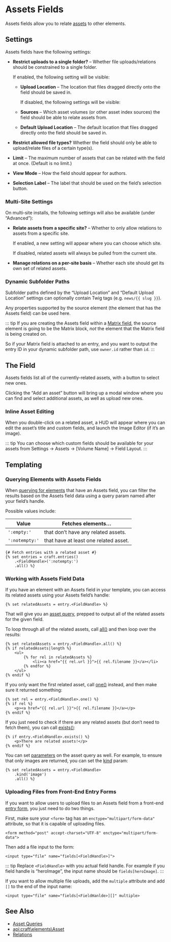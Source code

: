 # Assets Fields

Assets fields allow you to relate [assets](assets.md) to other elements.

## Settings

Assets fields have the following settings:

- **Restrict uploads to a single folder?** – Whether file uploads/relations should be constrained to a single folder.
    
    If enabled, the following setting will be visible:
    
  - **Upload Location** – The location that files dragged directly onto the field should be saved in.
    
    If disabled, the following settings will be visible:
    
  - **Sources** – Which asset volumes (or other asset index sources) the field should be able to relate assets from.
  - **Default Upload Location** – The default location that files dragged directly onto the field should be saved in.
- **Restrict allowed file types?** Whether the field should only be able to upload/relate files of a certain type(s).

- **Limit** – The maximum number of assets that can be related with the field at once. (Default is no limit.)
- **View Mode** – How the field should appear for authors.
- **Selection Label** – The label that should be used on the field’s selection button.

### Multi-Site Settings

On multi-site installs, the following settings will also be available (under “Advanced”):

- **Relate assets from a specific site?** – Whether to only allow relations to assets from a specific site.
    
    If enabled, a new setting will appear where you can choose which site.
    
    If disabled, related assets will always be pulled from the current site.

- **Manage relations on a per-site basis** – Whether each site should get its own set of related assets.

### Dynamic Subfolder Paths

Subfolder paths defined by the “Upload Location” and “Default Upload Location” settings can optionally contain Twig tags (e.g. `news/{{ slug }}`).

Any properties supported by the source element (the element that has the Assets field) can be used here.

::: tip If you are creating the Assets field within a [Matrix field](matrix-fields.md), the source element is going to be the Matrix block, *not* the element that the Matrix field is being created on.

So if your Matrix field is attached to an entry, and you want to output the entry ID in your dynamic subfolder path, use `owner.id` rather than `id`. :::

## The Field

Assets fields list all of the currently-related assets, with a button to select new ones.

Clicking the “Add an asset” button will bring up a modal window where you can find and select additional assets, as well as upload new ones.

### Inline Asset Editing

When you double-click on a related asset, a HUD will appear where you can edit the asset’s title and custom fields, and launch the Image Editor (if it’s an image).

::: tip You can choose which custom fields should be available for your assets from Settings → Assets → [Volume Name] → Field Layout. :::

## Templating

### Querying Elements with Assets Fields

When [querying for elements](dev/element-queries/README.md) that have an Assets field, you can filter the results based on the Assets field data using a query param named after your field’s handle.

Possible values include:

| Value          | Fetches elements…                     |
| -------------- | ------------------------------------- |
| `':empty:'`    | that don’t have any related assets.   |
| `':notempty:'` | that have at least one related asset. |


```twig
{# Fetch entries with a related asset #}
{% set entries = craft.entries()
    .<FieldHandle>(':notempty:')
    .all() %}
```

### Working with Assets Field Data

If you have an element with an Assets field in your template, you can access its related assets using your Assets field’s handle:

```twig
{% set relatedAssets = entry.<FieldHandle> %}
```

That will give you an [asset query](dev/element-queries/asset-queries.md), prepped to output all of the related assets for the given field.

To loop through all of the related assets, call [all()](api:craft\db\Query::all()) and then loop over the results:

```twig
{% set relatedAssets = entry.<FieldHandle>.all() %}
{% if relatedAssets|length %}
    <ul>
        {% for rel in relatedAssets %}
            <li><a href="{{ rel.url }}">{{ rel.filename }}</a></li>
        {% endfor %}
    </ul>
{% endif %}
```

If you only want the first related asset, call [one()](api:craft\db\Query::one()) instead, and then make sure it returned something:

```twig
{% set rel = entry.<FieldHandle>.one() %}
{% if rel %}
    <p><a href="{{ rel.url }}">{{ rel.filename }}</a></p>
{% endif %}
```

If you just need to check if there are any related assets (but don’t need to fetch them), you can call [exists()](api:craft\db\Query::exists()):

```twig
{% if entry.<FieldHandle>.exists() %}
    <p>There are related assets!</p>
{% endif %}
```

You can set [parameters](dev/element-queries/asset-queries.md#parameters) on the asset query as well. For example, to ensure that only images are returned, you can set the [kind](dev/element-queries/asset-queries.md#kind) param:

```twig
{% set relatedAssets = entry.<FieldHandle>
    .kind('image')
    .all() %}
```

### Uploading Files from Front-End Entry Forms

If you want to allow users to upload files to an Assets field from a front-end [entry form](dev/examples/entry-form.md), you just need to do two things.

First, make sure your `<form>` tag has an `enctype="multipart/form-data"` attribute, so that it is capable of uploading files.

```markup
<form method="post" accept-charset="UTF-8" enctype="multipart/form-data">
```

Then add a file input to the form:

```markup
<input type="file" name="fields[<FieldHandle>]">
```

::: tip Replace `<FieldHandle>` with you actual field handle. For example if you field handle is “heroImage”, the input name should be `fields[heroImage]`. :::

If you want to allow multiple file uploads, add the `multiple` attribute and add `[]` to the end of the input name:

```markup
<input type="file" name="fields[<FieldHanlde>][]" multiple>
```

## See Also

* [Asset Queries](dev/element-queries/asset-queries.md)
* <api:craft\elements\Asset>
* [Relations](relations.md)